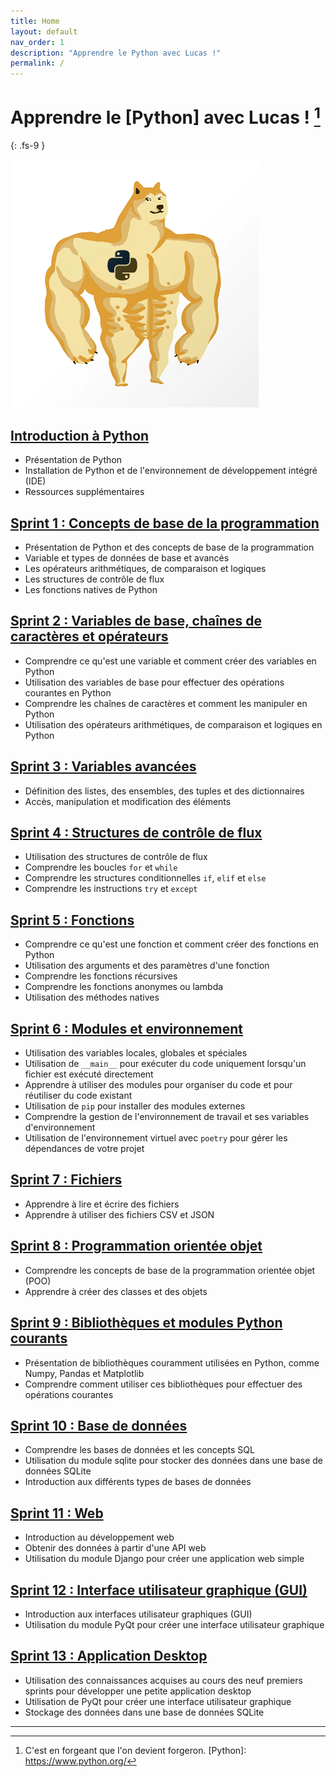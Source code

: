 ```yaml
---
title: Home
layout: default
nav_order: 1
description: "Apprendre le Python avec Lucas !"
permalink: /
---
```


# Apprendre le [Python] avec Lucas ! [^1]
{: .fs-9 }

![Doge Python](./docs/assets/doge.png)

## [Introduction à Python](./docs/introduction.md)
- Présentation de Python
- Installation de Python et de l'environnement de développement intégré (IDE)
- Ressources supplémentaires

## [Sprint 1 : Concepts de base de la programmation](./docs/01/index.md)
- Présentation de Python et des concepts de base de la programmation
- Variable et types de données de base et avancés
- Les opérateurs arithmétiques, de comparaison et logiques
- Les structures de contrôle de flux
- Les fonctions natives de Python

## [Sprint 2 : Variables de base, chaînes de caractères et opérateurs](./docs/02/index.md)
- Comprendre ce qu'est une variable et comment créer des variables en Python
- Utilisation des variables de base pour effectuer des opérations courantes en Python
- Comprendre les chaînes de caractères et comment les manipuler en Python
- Utilisation des opérateurs arithmétiques, de comparaison et logiques en Python

## [Sprint 3 : Variables avancées](./docs/03/index.md)
- Définition des listes, des ensembles, des tuples et des dictionnaires
- Accès, manipulation et modification des éléments

## [Sprint 4 : Structures de contrôle de flux](./docs/04/index.md)
- Utilisation des structures de contrôle de flux
- Comprendre les boucles `for` et `while`
- Comprendre les structures conditionnelles `if`, `elif` et `else`
- Comprendre les instructions `try` et `except`

## [Sprint 5 : Fonctions](./docs/05/index.md)
- Comprendre ce qu'est une fonction et comment créer des fonctions en Python
- Utilisation des arguments et des paramètres d'une fonction
- Comprendre les fonctions récursives
- Comprendre les fonctions anonymes ou lambda
- Utilisation des méthodes natives

## [Sprint 6 : Modules et environnement](./docs/06/index.md)
- Utilisation des variables locales, globales et spéciales
- Utilisation de `__main__` pour exécuter du code uniquement lorsqu'un fichier est exécuté directement
- Apprendre à utiliser des modules pour organiser du code et pour réutiliser du code existant
- Utilisation de `pip` pour installer des modules externes
- Comprendre la gestion de l'environnement de travail et ses variables d'environnement
- Utilisation de l'environnement virtuel avec `poetry` pour gérer les dépendances de votre projet

## [Sprint 7 : Fichiers](./docs/07/index.md)
- Apprendre à lire et écrire des fichiers
- Apprendre à utiliser des fichiers CSV et JSON

## [Sprint 8 : Programmation orientée objet](./docs/08/index.md)
- Comprendre les concepts de base de la programmation orientée objet (POO)
- Apprendre à créer des classes et des objets

## [Sprint 9 : Bibliothèques et modules Python courants](./docs/09/index.md)
- Présentation de bibliothèques couramment utilisées en Python, comme Numpy, Pandas et Matplotlib
- Comprendre comment utiliser ces bibliothèques pour effectuer des opérations courantes

## [Sprint 10 : Base de données](./docs/10/index.md)
- Comprendre les bases de données et les concepts SQL
- Utilisation du module sqlite pour stocker des données dans une base de données SQLite
- Introduction aux différents types de bases de données

## [Sprint 11 : Web](./docs/11/index.md)
- Introduction au développement web
- Obtenir des données à partir d'une API web
- Utilisation du module Django pour créer une application web simple

## [Sprint 12 : Interface utilisateur graphique (GUI)](./docs/12/index.md)
- Introduction aux interfaces utilisateur graphiques (GUI)
- Utilisation du module PyQt pour créer une interface utilisateur graphique

## [Sprint 13 : Application Desktop](./docs/13/index.md)
- Utilisation des connaissances acquises au cours des neuf premiers sprints pour développer une petite application desktop
- Utilisation de PyQt pour créer une interface utilisateur graphique
- Stockage des données dans une base de données SQLite

----

[^1]: C'est en forgeant que l'on devient forgeron.
[Python]: https://www.python.org/
